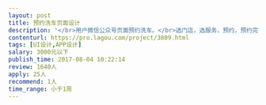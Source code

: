 ```yaml
---                
layout: post       
title: 预约洗车页面设计           
description: '</br>用户微信公众号页面预约洗车。</br>选门店，选服务，预约，预约完成。</br>有5个页面需要修改，。流程已定。</br>'     
contenturl: https://pro.lagou.com/project/3809.html      
tags: [UI设计,APP设计]            
salary: 3000元以下          
publish_time: 2017-08-04 10:22:14         
review: 1640人                   
apply: 25人                   
recommend: 1人                   
time_range: 小于1周              
---                 
```

